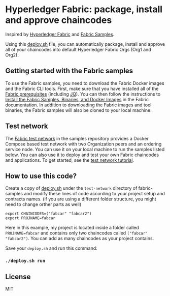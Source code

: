 # Hyperledger Fabric: package, install and approve chaincodes

Inspired by [Hyperledger Fabric](https://hyperledger-fabric.readthedocs.io/en/latest/install.html) and [Fabric Samples](https://github.com/hyperledger/fabric-samples).

Using this [deploy.sh](https://github.com/nimaghazanfari/package-install-approve-chaincode/deploy.sh) file, you can automatically package, install and approve all of your chaincodes into default Hyperledger Fabric Orgs (Org1 and Org2).

## Getting started with the Fabric samples

To use the Fabric samples, you need to download the Fabric Docker images and the Fabric CLI tools. First, make sure that you have installed all of the [Fabric prerequisites](https://hyperledger-fabric.readthedocs.io/en/latest/prereqs.html) (including [JQ](https://stedolan.github.io/jq/download/)). You can then follow the instructions to [Install the Fabric Samples, Binaries, and Docker Images](https://hyperledger-fabric.readthedocs.io/en/latest/install.html) in the Fabric documentation. In addition to downloading the Fabric images and tool binaries, the Fabric samples will also be cloned to your local machine.

## Test network

The [Fabric test network](test-network) in the samples repository provides a Docker Compose based test network with two
Organization peers and an ordering service node. You can use it on your local machine to run the samples listed below.
You can also use it to deploy and test your own Fabric chaincodes and applications. To get started, see
the [test network tutorial](https://hyperledger-fabric.readthedocs.io/en/latest/test_network.html).

## How to use this code?

Create a copy of [deploy.sh](https://github.com/nimaghazanfari/package-install-approve-chaincode/deploy.sh) under the `test-network` directory of fabric-samples and modify these lines of code according to your project setup and contracts names. (if you are using a different folder structure, you might need to change orther parts as well)
```
export CHAINCODES=("fabcar" "fabcar2")
export PROJNAME=fabcar
```
Here in this example, my project is located inside a folder called `PROJNAME=fabcar` and contains only two chaincodes called `("fabcar" "fabcar2")`. You can add as many chaincodes as your project contains.

Save your `deploy.sh` and run this command:
### `./deploy.sh run`


## License
MIT
